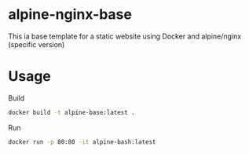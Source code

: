 # alpine-nginx-base

This ia base template for a static website using Docker and alpine/nginx (specific version)

# Usage

Build
```bash
docker build -t alpine-base:latest . 
```

Run
```bash
docker run -p 80:80 -it alpine-bash:latest
```

